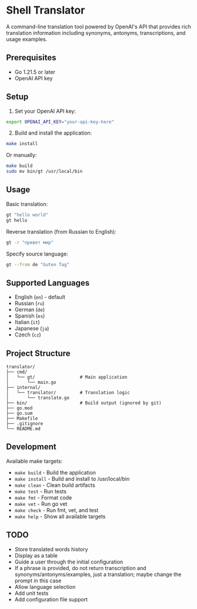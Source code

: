 # Shell Translator

A command-line translation tool powered by OpenAI's API that provides rich translation information including synonyms, antonyms, transcriptions, and usage examples.

## Prerequisites

- Go 1.21.5 or later
- OpenAI API key

## Setup

1. Set your OpenAI API key:
```bash
export OPENAI_API_KEY="your-api-key-here"
```

2. Build and install the application:
```bash
make install
```

Or manually:
```bash
make build
sudo mv bin/gt /usr/local/bin
```

## Usage

Basic translation:
```bash
gt "hello world"
gt hello
```

Reverse translation (from Russian to English):
```bash
gt -r "привет мир"
```

Specify source language:
```bash
gt --from de "Guten Tag"
```

## Supported Languages

- English (`en`) - default
- Russian (`ru`)
- German (`de`)
- Spanish (`es`)
- Italian (`it`)
- Japanese (`ja`)
- Czech (`cz`)

## Project Structure

```
translator/
├── cmd/
│   └── gt/                 # Main application
│       └── main.go
├── internal/
│   └── translator/         # Translation logic
│       └── translate.go
├── bin/                    # Build output (ignored by git)
├── go.mod
├── go.sum
├── Makefile
├── .gitignore
└── README.md
```

## Development

Available make targets:
- `make build` - Build the application
- `make install` - Build and install to /usr/local/bin
- `make clean` - Clean build artifacts
- `make test` - Run tests
- `make fmt` - Format code
- `make vet` - Run go vet
- `make check` - Run fmt, vet, and test
- `make help` - Show all available targets

## TODO

- Store translated words history
- Display as a table
- Guide a user through the initial configuration
- If a phrase is provided, do not return transcription and synonyms/antonyms/examples, just a translation; maybe change the prompt in this case
- Allow language selection
- Add unit tests
- Add configuration file support